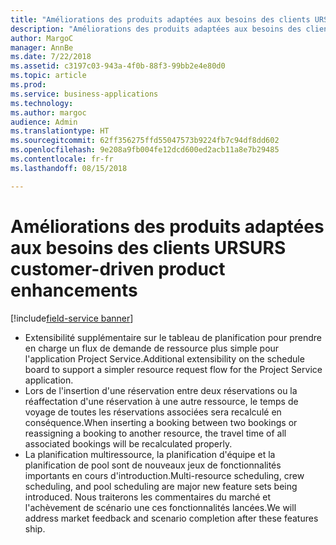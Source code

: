 ```yaml
---
title: "Améliorations des produits adaptées aux besoins des clients URS"
description: "Améliorations des produits adaptées aux besoins des client pour Universal Resource Scheduling"
author: MargoC
manager: AnnBe
ms.date: 7/22/2018
ms.assetid: c3197c03-943a-4f0b-88f3-99bb2e4e80d0
ms.topic: article
ms.prod: 
ms.service: business-applications
ms.technology: 
ms.author: margoc
audience: Admin
ms.translationtype: HT
ms.sourcegitcommit: 62ff356275ffd55047573b9224fb7c94df8dd602
ms.openlocfilehash: 9e208a9fb004fe12dcd600ed2acb11a8e7b29485
ms.contentlocale: fr-fr
ms.lasthandoff: 08/15/2018

---
```


#  <a name="urs-customer-driven-product-enhancements"></a><span data-ttu-id="a0424-103">Améliorations des produits adaptées aux besoins des clients URS</span><span class="sxs-lookup"><span data-stu-id="a0424-103">URS customer-driven product enhancements</span></span>

[!include[field-service banner](../../../includes/field-service.md)]



-   <span data-ttu-id="a0424-104">Extensibilité supplémentaire sur le tableau de planification pour prendre en charge un flux de demande de ressource plus simple pour l'application Project Service.</span><span class="sxs-lookup"><span data-stu-id="a0424-104">Additional extensibility on the schedule board to support a simpler resource request flow for the Project Service application.</span></span>
-   <span data-ttu-id="a0424-105">Lors de l'insertion d'une réservation entre deux réservations ou la réaffectation d'une réservation à une autre ressource, le temps de voyage de toutes les réservations associées sera recalculé en conséquence.</span><span class="sxs-lookup"><span data-stu-id="a0424-105">When inserting a booking between two bookings or reassigning a booking to another resource, the travel time of all associated bookings will be recalculated properly.</span></span>
-   <span data-ttu-id="a0424-106">La planification multiressource, la planification d'équipe et la planification de pool sont de nouveaux jeux de fonctionnalités importants en cours d'introduction.</span><span class="sxs-lookup"><span data-stu-id="a0424-106">Multi-resource scheduling, crew scheduling, and pool scheduling are major new feature sets being introduced.</span></span> <span data-ttu-id="a0424-107">Nous traiterons les commentaires du marché et l'achèvement de scénario une ces fonctionnalités lancées.</span><span class="sxs-lookup"><span data-stu-id="a0424-107">We will address market feedback and scenario completion after these features ship.</span></span>


